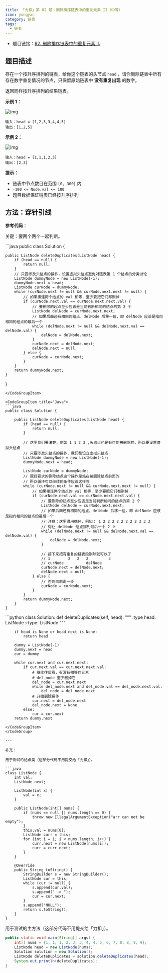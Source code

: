 ```yaml
---
title: 「力扣」第 82 题：删除排序链表中的重复元素 II（中等）
icon: yongyan
category: 链表
tags:
  - 链表
---
```



+ 题目链接：[82. 删除排序链表中的重复元素 II](https://leetcode-cn.com/problems/remove-duplicates-from-sorted-list-ii/)。

## 题目描述

存在一个按升序排列的链表，给你这个链表的头节点 `head` ，请你删除链表中所有存在数字重复情况的节点，只保留原始链表中 **没有重复出现** 的数字。

返回同样按升序排列的结果链表。

**示例 1：**

![img](https://assets.leetcode.com/uploads/2021/01/04/linkedlist1.jpg)

```
输入：head = [1,2,3,3,4,4,5]
输出：[1,2,5]
```

**示例 2：**

![img](https://assets.leetcode.com/uploads/2021/01/04/linkedlist2.jpg)

```
输入：head = [1,1,1,2,3]
输出：[2,3]
```

**提示：**

- 链表中节点数目在范围 `[0, 300]` 内
- `-100 <= Node.val <= 100`
- 题目数据保证链表已经按升序排列


## 方法：穿针引线


**参考代码**： 

关键：要两个两个一起判断。

<CodeGroup>
<CodeGroupItem title="Java">
```java
public class Solution {

    public ListNode deleteDuplicates(ListNode head) {
        if (head == null) {
            return null;
        }
        // 只要涉及头结点的操作，设置虚拟头结点避免对链表第 1 个结点的分类讨论
        ListNode dummyNode = new ListNode(-1);
        dummyNode.next = head;
        ListNode curNode = dummyNode;
        while (curNode.next != null && curNode.next.next != null) {
            // 如果接连两个结点的 val 相等，至少要把它们都删掉
            if (curNode.next.val == curNode.next.next.val) {
                // 要删除的起点至少应该是当前判断相同的结点的第 2 个
                ListNode delNode = curNode.next.next;
                // 如果后面还有相同的结点，delNode 后移一位，即 delNode 应该是指向相同的结点的最后一个
                while (delNode.next != null && delNode.next.val == delNode.val) {
                    delNode = delNode.next;
                }
                curNode.next = delNode.next;
                delNode.next = null;
            } else {
                curNode = curNode.next;
            }
        }
        return dummyNode.next;
    }
}
```
</CodeGroupItem>

<CodeGroupItem title="Java">
```java
public class Solution {

    public ListNode deleteDuplicates(ListNode head) {
        if (head == null) {
            return null;
        }

        // 这里我们要清楚，例如 1 1 2 3 ,头结点也是有可能被删除的，所以要设置虚拟头结点
        // 只要涉及头结点的操作，我们都设立虚拟头结点
        ListNode dummyNode = new ListNode(-1);
        dummyNode.next = head;

        ListNode curNode = dummyNode;
        // 题目要求的删除结点这个操作是站在被删除结点前面的
        // 所以循环可以继续的条件应该这样写
        while (curNode.next != null && curNode.next.next != null) {
            // 如果接连两个结点的 val 相等，至少要把它们都删掉
            if (curNode.next.val == curNode.next.next.val) {
                // 要删除的起点至少应该是当前判断相同的结点的第 2 个
                ListNode delNode = curNode.next.next;
                // 如果后面还有相同的结点，delNode 后移一位，即 delNode 应该是指向相同的结点的最后一个
                // 注意：这里得用循环，例如： 1 2 2 2 2 2 2 2 2 3 3 3
                // 得让 delNode 结点挪到最后一个 2 上
                while (delNode.next != null && delNode.next.val == delNode.val) {
                    delNode = delNode.next;
                }

                // 接下来把有重复的链表段删除就可以了
                // 1        2   2   2         3
                // curNode          delNode
                curNode.next = delNode.next;
                delNode.next = null;
            } else {
                // 否则向前走一步
                curNode = curNode.next;
            }
        }
        return dummyNode.next;
    }
}
```
</CodeGroupItem>

<CodeGroupItem title="Python">
```python
class Solution:
    def deleteDuplicates(self, head):
        """
        :type head: ListNode
        :rtype: ListNode
        """

        if head is None or head.next is None:
            return head

        dummy = ListNode(-1)
        dummy.next = head
        cur = dummy

        while cur.next and cur.next.next:
            if cur.next.val == cur.next.next.val:
                # 继续往后看，有没有相等的元素
                # del_node 至少删掉它
                del_node = cur.next.next
                while del_node.next and del_node.val == del_node.next.val:
                    del_node = del_node.next
                # 开始删除操作
                cur.next = del_node.next
                del_node.next = None
            else:
                cur = cur.next
        return dummy.next
```
</CodeGroupItem>
</CodeGroup>

---

补充：

用于测试的结点类（这部分代码不用提交给「力扣」）。

```java
class ListNode {
    int val;
    ListNode next;

    ListNode(int x) {
        val = x;
    }

    public ListNode(int[] nums) {
        if (nums == null || nums.length == 0) {
            throw new IllegalArgumentException("arr can not be empty");
        }
        this.val = nums[0];
        ListNode curr = this;
        for (int i = 1; i < nums.length; i++) {
            curr.next = new ListNode(nums[i]);
            curr = curr.next;
        }
    }

    @Override
    public String toString() {
        StringBuilder s = new StringBuilder();
        ListNode cur = this;
        while (cur != null) {
            s.append(cur.val);
            s.append(" -> ");
            cur = cur.next;
        }
        s.append("NULL");
        return s.toString();
    }
}
```


用于测试的主方法（这部分代码不用提交给「力扣」）。


```java
public static void main(String[] args) {
    int[] nums = {1, 1, 1, 2, 3, 3, 4, 4, 5, 6, 7, 8, 8, 8, 9};
    ListNode head = new ListNode(nums);
    Solution solution = new Solution();
    ListNode deleteDuplicates = solution.deleteDuplicates(head);
    System.out.println(deleteDuplicates);
}
```



